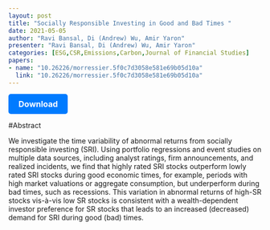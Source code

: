 ```yaml
---
layout: post
title: "Socially Responsible Investing in Good and Bad Times "
date: 2021-05-05
author: "Ravi Bansal, Di (Andrew) Wu, Amir Yaron"
presenter: "Ravi Bansal, Di (Andrew) Wu, Amir Yaron"
categories: [ESG,CSR,Emissions,Carbon,Journal of Financial Studies]
papers:
- name: "10.26226/morressier.5f0c7d3058e581e69b05d10a"
  link: "10.26226/morressier.5f0c7d3058e581e69b05d10a"
---
```


<p>
  <a href='https://papers.ssrn.com/sol3/papers.cfm?abstract_id=3259209' class='button'>
    Download
  </a>
</p>

<style>
  .button {
    display: inline-block;
    padding: 10px 20px;
    background-color: #007bff;
    color: #fff;
    text-decoration: none;
    border-radius: 5px;
    font-size: 16px;
    font-weight: bold;
  }
</style>

#Abstract
<p>We investigate the time variability of abnormal returns from socially responsible investing (SRI). Using portfolio regressions and event studies on multiple data sources, including analyst ratings, firm announcements, and realized incidents, we find that highly rated SRI stocks outperform lowly rated SRI stocks during good economic times, for example, periods with high market valuations or aggregate consumption, but underperform during bad times, such as recessions. This variation in abnormal returns of high-SR stocks vis-à-vis low SR stocks is consistent with a wealth-dependent investor preference for SR stocks that leads to an increased (decreased) demand for SRI during good (bad) times.</p>
